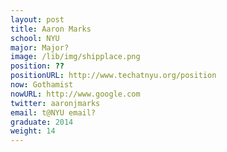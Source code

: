 ```yaml
---
layout: post
title: Aaron Marks
school: NYU
major: Major?
image: /lib/img/shipplace.png
position: ??
positionURL: http://www.techatnyu.org/position
now: Gothamist
nowURL: http://www.google.com
twitter: aaronjmarks
email: t@NYU email?
graduate: 2014
weight: 14
---
```

